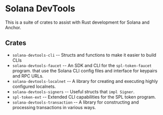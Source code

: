 # Solana DevTools

This is a suite of crates to assist with Rust development for Solana and Anchor.

## Crates

- `solana-devtools-cli` -- Structs and functions to make it easier to build CLIs
- `solana-devtools-faucet` -- An SDK and CLI for the `spl-token-faucet` program.
that use the Solana CLI config files and interface for keypairs and RPC URLs.
- `solana-devtools-localnet` -- A library for creating and executing highly configured localnets.
- `solana-devtools-signers` -- Useful structs that `impl Signer`.
- `spl-token-ext` -- Extended CLI capabilities for the SPL token program.
- `solana-devtools-transaction` -- A library for constructing and processing transactions in various ways.
